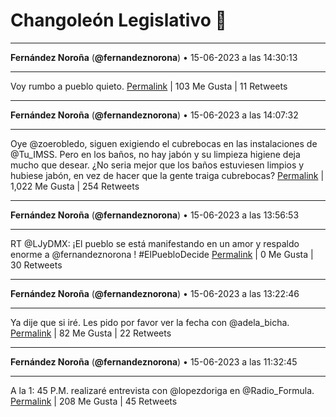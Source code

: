 # Changoleón Legislativo 🙈
*****
**Fernández Noroña** (**@fernandeznorona**) • 15-06-2023 a las 14:30:13
*****
Voy rumbo a pueblo quieto.
[Permalink](https://twitter.com/fernandeznorona/status/1669472403733331968) | 103 Me Gusta | 11 Retweets
*****
**Fernández Noroña** (**@fernandeznorona**) • 15-06-2023 a las 14:07:32
*****
Oye @zoerobledo, siguen exigiendo el cubrebocas en las instalaciones de @Tu_IMSS. Pero en los baños, no hay jabón y su limpieza higiene deja mucho que desear. ¿No seria mejor que los baños estuviesen limpios y hubiese jabón, en vez de hacer que la gente traiga cubrebocas?
[Permalink](https://twitter.com/fernandeznorona/status/1669466697814933504) | 1,022 Me Gusta | 254 Retweets
*****
**Fernández Noroña** (**@fernandeznorona**) • 15-06-2023 a las 13:56:53
*****
RT @LJyDMX: ¡El pueblo se está manifestando en un amor y respaldo enorme a @fernandeznorona !
\#ElPuebloDecide
[Permalink](https://twitter.com/fernandeznorona/status/1669464017939890176) | 0 Me Gusta | 30 Retweets
*****
**Fernández Noroña** (**@fernandeznorona**) • 15-06-2023 a las 13:22:46
*****
Ya dije que si iré. Les pido por favor ver la fecha con @adela_bicha.
[Permalink](https://twitter.com/fernandeznorona/status/1669455431838896133) | 82 Me Gusta | 22 Retweets
*****
**Fernández Noroña** (**@fernandeznorona**) • 15-06-2023 a las 11:32:45
*****
A la 1: 45 P.M. realizaré entrevista con @lopezdoriga en @Radio_Formula.
[Permalink](https://twitter.com/fernandeznorona/status/1669427743736610816) | 208 Me Gusta | 45 Retweets